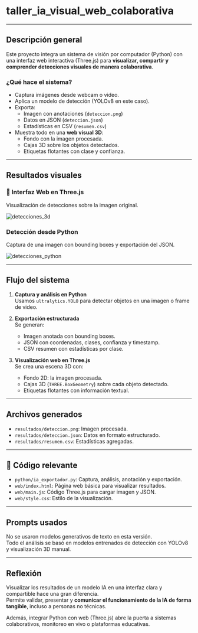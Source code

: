 # taller_ia_visual_web_colaborativa


---

## Descripción general

Este proyecto integra un sistema de visión por computador (Python) con una interfaz web interactiva (Three.js) para **visualizar, compartir y comprender detecciones visuales de manera colaborativa**.

### ¿Qué hace el sistema?

- Captura imágenes desde webcam o video.
- Aplica un modelo de detección (YOLOv8 en este caso).
- Exporta:
  - Imagen con anotaciones (`deteccion.png`)
  - Datos en JSON (`deteccion.json`)
  - Estadísticas en CSV (`resumen.csv`)
- Muestra todo en una **web visual 3D**:
  - Fondo con la imagen procesada.
  - Cajas 3D sobre los objetos detectados.
  - Etiquetas flotantes con clase y confianza.

---

## Resultados visuales

### 🔎 Interfaz Web en Three.js  
Visualización de detecciones sobre la imagen original.

![detecciones_3d](resultados/web_demo.gif)

### Detección desde Python  
Captura de una imagen con bounding boxes y exportación del JSON.

![detecciones_python](resultados/procesamiento.gif)

---

## Flujo del sistema

1. **Captura y análisis en Python**  
   Usamos `ultralytics.YOLO` para detectar objetos en una imagen o frame de video.

2. **Exportación estructurada**  
   Se generan:
   - Imagen anotada con bounding boxes.
   - JSON con coordenadas, clases, confianza y timestamp.
   - CSV resumen con estadísticas por clase.

3. **Visualización web en Three.js**  
   Se crea una escena 3D con:
   - Fondo 2D: la imagen procesada.
   - Cajas 3D (`THREE.BoxGeometry`) sobre cada objeto detectado.
   - Etiquetas flotantes con información textual.

---

## Archivos generados

- `resultados/deteccion.png`: Imagen procesada.
- `resultados/deteccion.json`: Datos en formato estructurado.
- `resultados/resumen.csv`: Estadísticas agregadas.

---

## 📌 Código relevante

- `python/ia_exportador.py`: Captura, análisis, anotación y exportación.
- `web/index.html`: Página web básica para visualizar resultados.
- `web/main.js`: Código Three.js para cargar imagen y JSON.
- `web/style.css`: Estilo de la visualización.

---

## Prompts usados

No se usaron modelos generativos de texto en esta versión.  
Todo el análisis se basó en modelos entrenados de detección con YOLOv8 y visualización 3D manual.

---

## Reflexión

Visualizar los resultados de un modelo IA en una interfaz clara y compartible hace una gran diferencia.  
Permite validar, presentar y **comunicar el funcionamiento de la IA de forma tangible**, incluso a personas no técnicas.  

Además, integrar Python con web (Three.js) abre la puerta a sistemas colaborativos, monitoreo en vivo o plataformas educativas.

